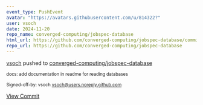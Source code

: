 ```yaml
---
event_type: PushEvent
avatar: "https://avatars.githubusercontent.com/u/814322?"
user: vsoch
date: 2024-11-20
repo_name: converged-computing/jobspec-database
html_url: https://github.com/converged-computing/jobspec-database/commit/cab1ab468361543714f90e77fde7ef8cf1c97f8c
repo_url: https://github.com/converged-computing/jobspec-database
---
```


<a href='https://github.com/vsoch' target='_blank'>vsoch</a> pushed to <a href='https://github.com/converged-computing/jobspec-database' target='_blank'>converged-computing/jobspec-database</a>

<small>docs: add documentation in readme for reading databases

Signed-off-by: vsoch <vsoch@users.noreply.github.com></small>

<a href='https://github.com/converged-computing/jobspec-database/commit/cab1ab468361543714f90e77fde7ef8cf1c97f8c' target='_blank'>View Commit</a>